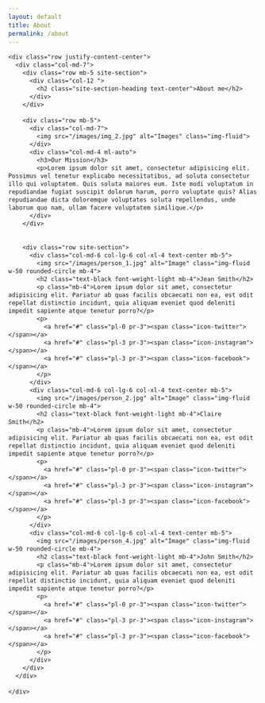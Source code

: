 ```yaml
---
layout: default
title: About
permalink: /about
---
```

<div class=""  data-aos="fade">
  <div class="container-fluid">

    <div class="row justify-content-center">
      <div class="col-md-7">
        <div class="row mb-5 site-section">
          <div class="col-12 ">
            <h2 class="site-section-heading text-center">About me</h2>
          </div>
        </div>

        <div class="row mb-5">
          <div class="col-md-7">
            <img src="/images/img_2.jpg" alt="Images" class="img-fluid">
          </div>
          <div class="col-md-4 ml-auto">
            <h3>Our Mission</h3>
            <p>Lorem ipsum dolor sit amet, consectetur adipisicing elit. Possimus vel tenetur explicabo necessitatibus, ad soluta consectetur illo qui voluptatem. Quis soluta maiores eum. Iste modi voluptatum in repudiandae fugiat suscipit dolorum harum, porro voluptate quis? Alias repudiandae dicta doloremque voluptates soluta repellendus, unde laborum quo nam, ullam facere voluptatem similique.</p>
          </div>
        </div>


        <div class="row site-section">
          <div class="col-md-6 col-lg-6 col-xl-4 text-center mb-5">
            <img src="/images/person_1.jpg" alt="Image" class="img-fluid w-50 rounded-circle mb-4">
            <h2 class="text-black font-weight-light mb-4">Jean Smith</h2>
            <p class="mb-4">Lorem ipsum dolor sit amet, consectetur adipisicing elit. Pariatur ab quas facilis obcaecati non ea, est odit repellat distinctio incidunt, quia aliquam eveniet quod deleniti impedit sapiente atque tenetur porro?</p>
            <p>
              <a href="#" class="pl-0 pr-3"><span class="icon-twitter"></span></a>
              <a href="#" class="pl-3 pr-3"><span class="icon-instagram"></span></a>
              <a href="#" class="pl-3 pr-3"><span class="icon-facebook"></span></a>
            </p>
          </div>
          <div class="col-md-6 col-lg-6 col-xl-4 text-center mb-5">
            <img src="/images/person_2.jpg" alt="Image" class="img-fluid w-50 rounded-circle mb-4">
            <h2 class="text-black font-weight-light mb-4">Claire Smith</h2>
            <p class="mb-4">Lorem ipsum dolor sit amet, consectetur adipisicing elit. Pariatur ab quas facilis obcaecati non ea, est odit repellat distinctio incidunt, quia aliquam eveniet quod deleniti impedit sapiente atque tenetur porro?</p>
            <p>
              <a href="#" class="pl-0 pr-3"><span class="icon-twitter"></span></a>
              <a href="#" class="pl-3 pr-3"><span class="icon-instagram"></span></a>
              <a href="#" class="pl-3 pr-3"><span class="icon-facebook"></span></a>
            </p>
          </div>
          <div class="col-md-6 col-lg-6 col-xl-4 text-center mb-5">
            <img src="/images/person_4.jpg" alt="Image" class="img-fluid w-50 rounded-circle mb-4">
            <h2 class="text-black font-weight-light mb-4">John Smith</h2>
            <p class="mb-4">Lorem ipsum dolor sit amet, consectetur adipisicing elit. Pariatur ab quas facilis obcaecati non ea, est odit repellat distinctio incidunt, quia aliquam eveniet quod deleniti impedit sapiente atque tenetur porro?</p>
            <p>
              <a href="#" class="pl-0 pr-3"><span class="icon-twitter"></span></a>
              <a href="#" class="pl-3 pr-3"><span class="icon-instagram"></span></a>
              <a href="#" class="pl-3 pr-3"><span class="icon-facebook"></span></a>
            </p>
          </div>
        </div>
      </div>

    </div>
  </div>
</div>
